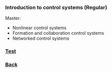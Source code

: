 ### Introduction to control systems (Regular)

Master:
- Nonlinear control systems
- Formation and collaboration control systems
- Networked control systems
 
### [Test](lqrg.rar)

### [Back](https://yurideka.github.io/index)
